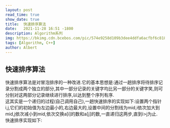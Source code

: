```yaml
---
layout: post
read_time: true
show_date: true
title:  快速排序算法
date:   2021-11-28 16:51 -1800
description: Algorithm系列
img: https://bkimg.cdn.bcebos.com/pic/574e9258d109b3dee4ddfa6acfbf6c81800a4c55?x-bce-process=image/watermark,image_d2F0ZXIvYmFpa2U4MA==,g_7,xp_5,yp_5/format,f_auto
tags: [Algorithm, C++]
author: Albert
---
```


## 快速排序算法
快速排序算法是对冒泡排序的一种改进.它的基本思想是:通过一趟排序将待排序记录分割成两个独立的部分,其中一部分记录的关键字均比另一部分的关键字笑,则可分别对这两部分记录继续进行排序,以达到整个序列有序.  
这其实是一个递归的过程(自己调用自己),一趟快速排序的实现如下:设置两个指针i,j,它们的初始值为左边最小的,右边最大的,设置中间的分割线为mid,i依次加大到mid,j依次减小到mid,依次交换a[i]的数和a[j]的数,一直递归这两步,直到i>j为止.  
快速排序实现如下: